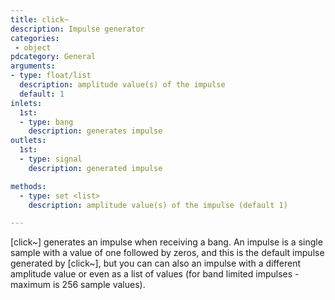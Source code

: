 ```yaml
---
title: click~
description: Impulse generator
categories:
 - object
pdcategory: General
arguments:
- type: float/list
  description: amplitude value(s) of the impulse
  default: 1
inlets:
  1st:
  - type: bang
    description: generates impulse
outlets:
  1st:
  - type: signal
    description: generated impulse

methods:
  - type: set <list>
    description: amplitude value(s) of the impulse (default 1)

---
```


[click~] generates an impulse when receiving a bang. An impulse is a single sample with a value of one followed by zeros, and this is the default impulse generated by [click~], but you can can also an impulse with a different amplitude value or even as a list of values (for band limited impulses - maximum is 256 sample values).

